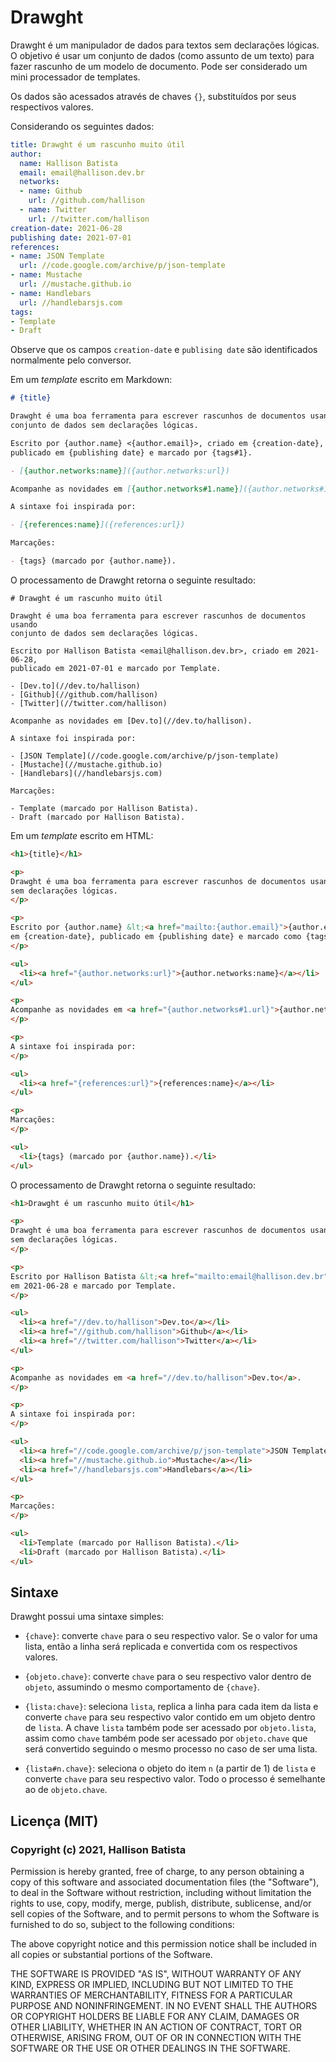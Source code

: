 # Drawght

Drawght é um manipulador de dados para textos sem declarações lógicas. O
objetivo é usar um conjunto de dados (como assunto de um texto) para fazer
rascunho de um modelo de documento. Pode ser considerado um mini processador de
templates.

Os dados são acessados através de chaves `{}`, substituídos por seus
respectivos valores.

Considerando os seguintes dados:

```yaml
title: Drawght é um rascunho muito útil
author:
  name: Hallison Batista
  email: email@hallison.dev.br
  networks:
  - name: Github
    url: //github.com/hallison
  - name: Twitter
    url: //twitter.com/hallison
creation-date: 2021-06-28
publishing date: 2021-07-01
references:
- name: JSON Template
  url: //code.google.com/archive/p/json-template
- name: Mustache
  url: //mustache.github.io
- name: Handlebars
  url: //handlebarsjs.com
tags:
- Template
- Draft
```

Observe que os campos `creation-date` e `publising date` são identificados
normalmente pelo conversor.

Em um _template_ escrito em Markdown:

```markdown
# {title}

Drawght é uma boa ferramenta para escrever rascunhos de documentos usando
conjunto de dados sem declarações lógicas.

Escrito por {author.name} <{author.email}>, criado em {creation-date},
publicado em {publishing date} e marcado por {tags#1}.

- [{author.networks:name}]({author.networks:url})

Acompanhe as novidades em [{author.networks#1.name}]({author.networks#1.url}).

A sintaxe foi inspirada por:

- [{references:name}]({references:url})

Marcações:

- {tags} (marcado por {author.name}).
```

O	processamento de Drawght retorna o seguinte resultado:

```
# Drawght é um rascunho muito útil

Drawght é uma boa ferramenta para escrever rascunhos de documentos usando
conjunto de dados sem declarações lógicas.

Escrito por Hallison Batista <email@hallison.dev.br>, criado em 2021-06-28,
publicado em 2021-07-01 e marcado por Template.

- [Dev.to](//dev.to/hallison)
- [Github](//github.com/hallison)
- [Twitter](//twitter.com/hallison)

Acompanhe as novidades em [Dev.to](//dev.to/hallison).

A sintaxe foi inspirada por:

- [JSON Template](//code.google.com/archive/p/json-template)
- [Mustache](//mustache.github.io)
- [Handlebars](//handlebarsjs.com)

Marcações:

- Template (marcado por Hallison Batista).
- Draft (marcado por Hallison Batista).
```

Em um _template_ escrito em HTML:

```html
<h1>{title}</h1>

<p>
Drawght é uma boa ferramenta para escrever rascunhos de documentos usando dados
sem declarações lógicas.
</p>

<p>
Escrito por {author.name} &lt;<a href="mailto:{author.email}">{author.email}</a>&gt;
em {creation-date}, publicado em {publishing date} e marcado como {tags#1}.
</p>

<ul>
  <li><a href="{author.networks:url}">{author.networks:name}</a></li>
</ul>

<p>
Acompanhe as novidades em <a href="{author.networks#1.url}">{author.networks#1.name}</a>.
</p>

<p>
A sintaxe foi inspirada por:
</p>

<ul>
  <li><a href="{references:url}">{references:name}</a></li>
</ul>

<p>
Marcações:
</p>

<ul>
  <li>{tags} (marcado por {author.name}).</li>
</ul>
```

O processamento de Drawght retorna o seguinte resultado:

```html
<h1>Drawght é um rascunho muito útil</h1>

<p>
Drawght é uma boa ferramenta para escrever rascunhos de documentos usando dados
sem declarações lógicas.
</p>

<p>
Escrito por Hallison Batista &lt;<a href="mailto:email@hallison.dev.br">email@hallison.dev.br</a>&gt;
em 2021-06-28 e marcado por Template.
</p>

<ul>
  <li><a href="//dev.to/hallison">Dev.to</a></li>
  <li><a href="//github.com/hallison">Github</a></li>
  <li><a href="//twitter.com/hallison">Twitter</a></li>
</ul>

<p>
Acompanhe as novidades em <a href="//dev.to/hallison">Dev.to</a>.
</p>

<p>
A sintaxe foi inspirada por:
</p>

<ul>
  <li><a href="//code.google.com/archive/p/json-template">JSON Template</a></li>
  <li><a href="//mustache.github.io">Mustache</a></li>
  <li><a href="//handlebarsjs.com">Handlebars</a></li>
</ul>

<p>
Marcações:
</p>

<ul>
  <li>Template (marcado por Hallison Batista).</li>
  <li>Draft (marcado por Hallison Batista).</li>
</ul>
```

## Sintaxe

Drawght possui uma sintaxe simples:

- `{chave}`: converte `chave` para o seu respectivo valor. Se o valor for uma
  lista, então a linha será replicada e convertida com os respectivos valores.

- `{objeto.chave}`: converte `chave` para o seu respectivo valor dentro de
  `objeto`, assumindo o mesmo comportamento de `{chave}`.

- `{lista:chave}`: seleciona `lista`, replica a linha para cada item da lista
  e converte `chave` para seu respectivo valor contido em um objeto dentro de
  `lista`. A chave `lista` também pode ser acessado por `objeto.lista`, assim
  como `chave` também pode ser acessado por `objeto.chave` que será convertido
  seguindo o mesmo processo no caso de ser uma lista.

- `{lista#n.chave}`: seleciona o objeto do item `n` (a partir de 1) de `lista`
  e converte `chave` para seu respectivo valor. Todo o processo é semelhante
  ao de `objeto.chave`.

## Licença (MIT)

### Copyright (c) 2021, Hallison Batista

Permission is hereby granted, free of charge, to any person obtaining a copy of
this software and associated documentation files (the "Software"), to deal in
the Software without restriction, including without limitation the rights to
use, copy, modify, merge, publish, distribute, sublicense, and/or sell copies
of the Software, and to permit persons to whom the Software is furnished to do
so, subject to the following conditions:

The above copyright notice and this permission notice shall be included in all
copies or substantial portions of the Software.

THE SOFTWARE IS PROVIDED "AS IS", WITHOUT WARRANTY OF ANY KIND, EXPRESS OR
IMPLIED, INCLUDING BUT NOT LIMITED TO THE WARRANTIES OF MERCHANTABILITY,
FITNESS FOR A PARTICULAR PURPOSE AND NONINFRINGEMENT. IN NO EVENT SHALL THE
AUTHORS OR COPYRIGHT HOLDERS BE LIABLE FOR ANY CLAIM, DAMAGES OR OTHER
LIABILITY, WHETHER IN AN ACTION OF CONTRACT, TORT OR OTHERWISE, ARISING FROM,
OUT OF OR IN CONNECTION WITH THE SOFTWARE OR THE USE OR OTHER DEALINGS IN THE
SOFTWARE.
